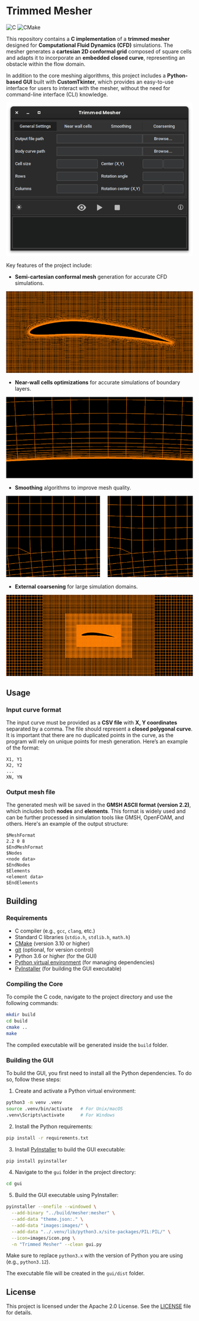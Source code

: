 # Trimmed Mesher
![C](https://img.shields.io/badge/language-C-00599C.svg) ![CMake](https://img.shields.io/badge/build-CMake-brightgreen.svg)

This repository contains a **C implementation** of a **trimmed mesher** designed for **Computational Fluid Dynamics (CFD)** simulations. The mesher generates a **cartesian 2D conformal grid** composed of square cells and adapts it to incorporate an **embedded closed curve**, representing an obstacle within the flow domain.

In addition to the core meshing algorithms, this project includes a **Python-based GUI** built with **CustomTkinter**, which provides an easy-to-use interface for users to interact with the mesher, without the need for command-line interface (CLI) knowledge.

<p align="center">
  <img src="docs/images/gui.png" />
</p>

Key features of the project include:
- **Semi-cartesian conformal mesh** generation for accurate CFD simulations.

<p align="center">
  <img src="docs/images/naca6409_4deg.png" />
</p>

- **Near-wall cells optimizations** for accurate simulations of boundary layers.

<p align="center">
  <img src="docs/images/nearwall.png" />
</p>

- **Smoothing** algorithms to improve mesh quality.

<p align="center">
  <img src="docs/images/smoothing.png" />
</p>

- **External coarsening** for large simulation domains.

<p align="center">
  <img src="docs/images/coarsening.png" />
</p>


## Usage

### Input curve format
The input curve must be provided as a **CSV file** with **X, Y coordinates** separated by a comma. The file should represent a **closed polygonal curve**. It is important that there are no duplicated points in the curve, as the program will rely on unique points for mesh generation. Here’s an example of the format:

```
X1, Y1
X2, Y2
...
XN, YN
```

### Output mesh file
The generated mesh will be saved in the **GMSH ASCII format (version 2.2)**, which includes both **nodes** and **elements**. This format is widely used and can be further processed in simulation tools like GMSH, OpenFOAM, and others. Here's an example of the output structure:

```
$MeshFormat
2.2 0 8
$EndMeshFormat
$Nodes
<node data>
$EndNodes
$Elements
<element data>
$EndElements
```

## Building

### Requirements

- C compiler (e.g., `gcc`, `clang`, etc.)
- Standard C libraries (`stdio.h`, `stdlib.h`, `math.h`)
- [CMake](https://cmake.org/download/) (version 3.10 or higher)
- [git](https://git-scm.com/downloads) (optional, for version control)
- Python 3.6 or higher (for the GUI)
- [Python virtual environment](https://docs.python.org/3/library/venv.html) (for managing dependencies)
- [PyInstaller](https://pyinstaller.org/) (for building the GUI executable)

### Compiling the Core

To compile the C code, navigate to the project directory and use the following commands:

```bash
mkdir build
cd build
cmake ..
make
```

The compiled executable will be generated inside the `build` folder.

### Building the GUI

To build the GUI, you first need to install all the Python dependencies. To do so, follow these steps:

1. Create and activate a Python virtual environment:

```bash
python3 -m venv .venv
source .venv/bin/activate   # For Unix/macOS
.venv\Scripts\activate      # For Windows
```

2. Install the Python requirements:

```bash
pip install -r requirements.txt
```

3. Install [PyInstaller](https://pyinstaller.org/) to build the GUI executable:

```bash
pip install pyinstaller
```

4. Navigate to the `gui` folder in the project directory:

```bash
cd gui
```

5. Build the GUI executable using PyInstaller:

```bash
pyinstaller --onefile --windowed \
  --add-binary "../build/mesher:mesher" \
  --add-data "theme.json:." \
  --add-data "images:images/" \
  --add-data "../.venv/lib/python3.x/site-packages/PIL:PIL/" \
  --icon=images/icon.png \
  -n "Trimmed Mesher" --clean gui.py
```

Make sure to replace `python3.x` with the version of Python you are using (e.g., `python3.12`).

The executable file will be created in the `gui/dist` folder.

## License
This project is licensed under the Apache 2.0 License. See the [LICENSE](LICENSE) file for details.